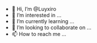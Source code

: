 - 👋 Hi, I’m @Luyxiro
- 👀 I’m interested in ...
- 🌱 I’m currently learning ...
- 💞️ I’m looking to collaborate on ...
- 📫 How to reach me ...

<!---
Luyxiro/Luyxiro is a ✨ special ✨ repository because its `README.md` (this file) appears on your GitHub profile.
You can click the Preview link to take a look at your changes.
--->
